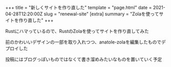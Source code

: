 +++
title = "新しくサイトを作り直した"
template = "page.html"
date = 2021-04-28T12:20:00Z
slug = "renewal-site"
[extra]
summary = "Zolaを使ってサイトを作り直した"
+++

Rustにハマっているので、RustのZolaを使ってサイトを作り直してみた

前のかわいいデザインの一部を取り入れつつ、anatole-zolaを編集したものでデプロイした

投稿にはブログっぽいものではなくて書き溜めみたいなものを置いていく予定
